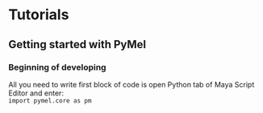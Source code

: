 # Tutorials

## Getting started with PyMel
### Beginning of developing
All you need to write first block of code is open Python tab of Maya Script Editor and enter:  
`import pymel.core as pm`